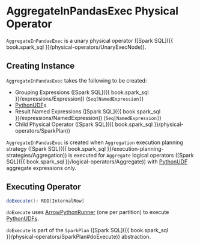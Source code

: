 # AggregateInPandasExec Physical Operator

`AggregateInPandasExec` is a unary physical operator ([Spark SQL]({{ book.spark_sql }}/physical-operators/UnaryExecNode)).

## Creating Instance

`AggregateInPandasExec` takes the following to be created:

* <span id="groupingExpressions"> Grouping Expressions ([Spark SQL]({{ book.spark_sql }}/expressions/Expression)) (`Seq[NamedExpression]`)
* <span id="udfExpressions"> [PythonUDF](PythonUDF.md)s
* <span id="resultExpressions"> Result Named Expressions ([Spark SQL]({{ book.spark_sql }}/expressions/NamedExpression)) (`Seq[NamedExpression]`)
* <span id="child"> Child Physical Operator ([Spark SQL]({{ book.spark_sql }}/physical-operators/SparkPlan))

`AggregateInPandasExec` is created when `Aggregation` execution planning strategy ([Spark SQL]({{ book.spark_sql }}/execution-planning-strategies/Aggregation)) is executed for `Aggregate` logical operators ([Spark SQL]({{ book.spark_sql }}/logical-operators/Aggregate)) with [PythonUDF](PythonUDF.md) aggregate expressions only.

## <span id="doExecute"> Executing Operator

```scala
doExecute(): RDD[InternalRow]
```

`doExecute` uses [ArrowPythonRunner](ArrowPythonRunner.md) (one per partition) to execute [PythonUDFs](#udfExpressions).

`doExecute` is part of the `SparkPlan` ([Spark SQL]({{ book.spark_sql }}/physical-operators/SparkPlan#doExecute)) abstraction.
